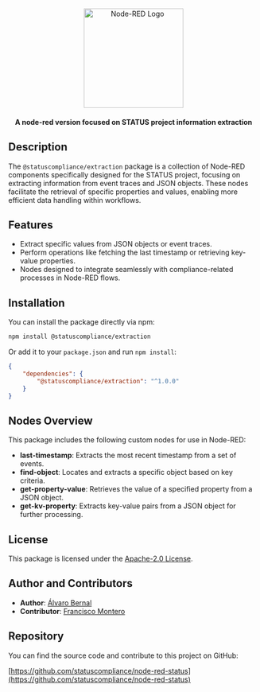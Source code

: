 # <picture>

<div align=center>
  <img src ="https://avatars.githubusercontent.com/u/151918147?s=200&v=4" width="200px"  heigth="200px" alt="Node-RED Logo"></img></picture>
</div>
<h4 align="center">A node-red version focused on STATUS project information extraction</h4>

## Description

The `@statuscompliance/extraction` package is a collection of Node-RED components specifically designed for the STATUS project, focusing on extracting information from event traces and JSON objects. These nodes facilitate the retrieval of specific properties and values, enabling more efficient data handling within workflows.

## Features

-   Extract specific values from JSON objects or event traces.
-   Perform operations like fetching the last timestamp or retrieving key-value properties.
-   Nodes designed to integrate seamlessly with compliance-related processes in Node-RED flows.

## Installation

You can install the package directly via npm:

```bash
npm install @statuscompliance/extraction
```

Or add it to your `package.json` and run `npm install`:

```json
{
    "dependencies": {
        "@statuscompliance/extraction": "^1.0.0"
    }
}
```

## Nodes Overview

This package includes the following custom nodes for use in Node-RED:

-   **last-timestamp**: Extracts the most recent timestamp from a set of events.
-   **find-object**: Locates and extracts a specific object based on key criteria.
-   **get-property-value**: Retrieves the value of a specified property from a JSON object.
-   **get-kv-property**: Extracts key-value pairs from a JSON object for further processing.

## License

This package is licensed under the [Apache-2.0 License](LICENSE).

## Author and Contributors

-   **Author**: [Álvaro Bernal](https://github.com/alvarobernal2412)
-   **Contributor**: [Francisco Montero](https://github.com/FJMonteroInformatica)

## Repository

You can find the source code and contribute to this project on GitHub:

[https://github.com/statuscompliance/node-red-status](https://github.com/statuscompliance/node-red-status)
